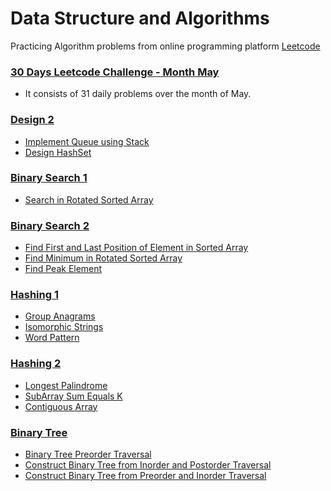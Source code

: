 # Data Structure and Algorithms

Practicing Algorithm problems from online programming platform [Leetcode](https://leetcode.com/)

### [30 Days Leetcode Challenge - Month May](https://github.com/gnaneswar0907/Algorithms/tree/master/30DayMayLeetCode)

- It consists of 31 daily problems over the month of May.

### [Design 2](https://github.com/gnaneswar0907/Algorithms/tree/master/Design-2)

- [Implement Queue using Stack](https://github.com/gnaneswar0907/Algorithms/blob/master/Design-2/QueueUsingStack.java)
- [Design HashSet](https://github.com/gnaneswar0907/Algorithms/blob/master/Design-2/MyHashSet.java)

### [Binary Search 1](https://github.com/gnaneswar0907/Algorithms/tree/master/BinarySearch-1)

- [Search in Rotated Sorted Array](https://github.com/gnaneswar0907/Algorithms/blob/master/BinarySearch-1/RotatedSortedSearch.java)

### [Binary Search 2](https://github.com/gnaneswar0907/Algorithms/tree/master/BinarySearch-2)

- [Find First and Last Position of Element in Sorted Array](https://github.com/gnaneswar0907/Algorithms/blob/master/BinarySearch-2/SearchRange.java)
- [Find Minimum in Rotated Sorted Array](https://github.com/gnaneswar0907/Algorithms/blob/master/BinarySearch-2/MinInSortedArray.java)
- [Find Peak Element](https://github.com/gnaneswar0907/Algorithms/blob/master/BinarySearch-2/PeakElement.java)

### [Hashing 1](https://github.com/gnaneswar0907/Algorithms/blob/master/Hashing-1)

- [Group Anagrams](https://github.com/gnaneswar0907/Algorithms/blob/master/Hashing-1/GroupAnagrams.java)
- [Isomorphic Strings](https://github.com/gnaneswar0907/Algorithms/blob/master/Hashing-1/IsomorphicStrings.java)
- [Word Pattern](https://github.com/gnaneswar0907/Algorithms/blob/master/Hashing-1/WordPattern.java)

### [Hashing 2](https://github.com/gnaneswar0907/Algorithms/blob/master/Hashing-2)

- [Longest Palindrome](https://github.com/gnaneswar0907/Algorithms/blob/master/Hashing-2/LongestPalindrome.java)
- [SubArray Sum Equals K](https://github.com/gnaneswar0907/Algorithms/blob/master/Hashing-2/SubArraySum.java)
- [Contiguous Array](https://github.com/gnaneswar0907/Algorithms/blob/master/Hashing-2/ContiguousArray.java)

### [Binary Tree](https://github.com/gnaneswar0907/Algorithms/blob/master/BinaryTree)

- [Binary Tree Preorder Traversal](https://github.com/gnaneswar0907/Algorithms/blob/master/BinaryTree/PreOrder.java)
- [Construct Binary Tree from Inorder and Postorder Traversal](https://github.com/gnaneswar0907/Algorithms/blob/master/BinaryTree/BuildTreeFromInAndPost.java)
- [Construct Binary Tree from Preorder and Inorder Traversal](https://github.com/gnaneswar0907/Algorithms/blob/master/BinaryTree/BuildTreeFromInAndPre.java)
